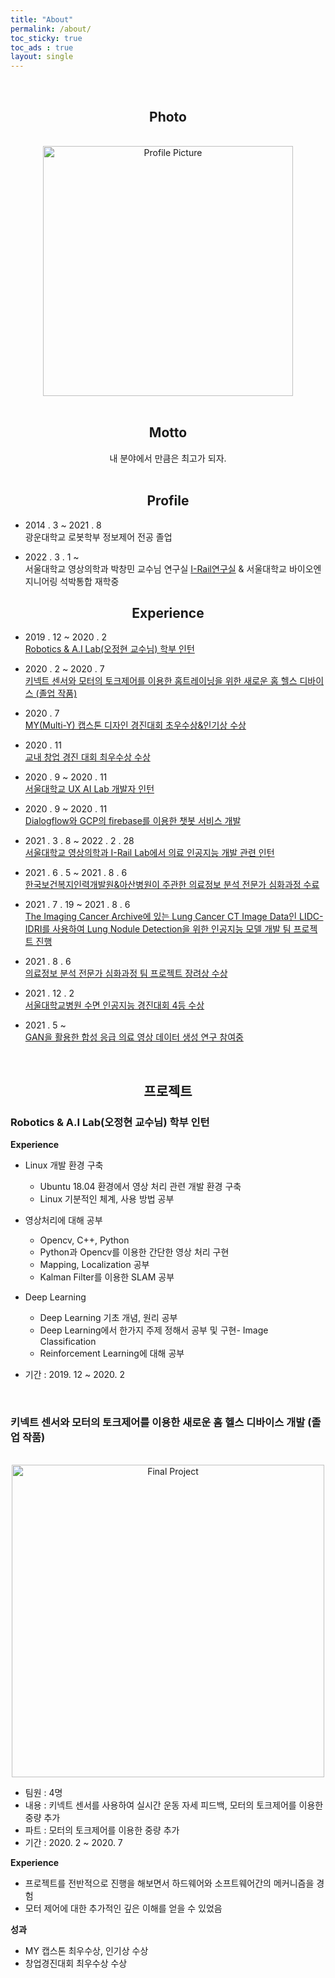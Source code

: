 ```yaml
---
title: "About"
permalink: /about/
toc_sticky: true
toc_ads : true
layout: single
---
```

<br>

<center><h2>Photo</h2></center>

<br>

<center><img src="{{ site.baseurl }}/assets/images/profile_photo.jpg" width="400" height = "400" title="Profile Picture" class="profile"></center>

<br>

<center><h2>Motto</h2>내 분야에서 만큼은 최고가 되자.</center>

<br>

<span class="page-divider">
  <span class="one"></span>
  <span class="two"></span>
</span>

<h2><center>Profile</center></h2>

<span class="page-divider">
  <span class="one"></span>
  <span class="two"></span>
</span>

* 2014 . 3 ~ 2021 . 8 <br>광운대학교 로봇학부 정보제어 전공 졸업

* 2022 . 3 . 1 ~ <br>서울대학교 영상의학과 박창민 교수님 연구실 [I-Rail연구실](http://irail.snu.ac.kr/) & 서울대학교 바이오엔지니어링 석박통합 재학중

<h2><center>Experience</center></h2>

* 2019 . 12 ~ 2020 . 2 <br><a href="#lab1">Robotics & A.I Lab(오정현 교수님) 학부 인턴</a>

* 2020 . 2 ~ 2020 . 7 <br><a href="#finalproject">키넥트 센서와 모터의 토크제어를 이용한 홈트레이닝을 위한 새로운 홈 헬스 디바이스 (졸업 작품)</a>

* 2020  . 7 <br><a href="#award1">MY(Multi-Y) 캡스톤 디자인 경진대회 초우수상&인기상 수상</a>

* 2020 . 11 <br><a href="#award2">교내 창업 경진 대회 최우수상 수상</a>

* 2020 . 9 ~ 2020 . 11 <br><a href="#lab2">서울대학교 UX AI Lab 개발자 인턴</a>

* 2020 . 9 ~ 2020 . 11 <br><a href="#lab2">Dialogflow와 GCP의 firebase를 이용한 챗봇 서비스 개발</a>

* 2021 . 3 . 8 ~ 2022 . 2 . 28 <br><a href="lab3">서울대학교 영상의학과 I-Rail Lab에서 의료 인공지능 개발 관련 인턴</a>

* 2021 . 6 . 5 ~ 2021 . 8 . 6 <br><a href="edu1">한국보건복지인력개발원&아산병원이 주관한 의료정보 분석 전문가 심화과정 수료</a>

* 2021 . 7 . 19 ~ 2021 . 8 . 6 <br><a href="project1">The Imaging Cancer Archive에 있는 Lung Cancer CT Image Data인 LIDC-IDRI를 사용하여 Lung Nodule Detection을 위한 인공지능 모델 개발  팀 프로젝트 진행</a>

* 2021 . 8 . 6 <br><a href="award3">의료정보 분석 전문가 심화과정 팀 프로젝트 장려상 수상</a>

* 2021 . 12 . 2 <br><a href="award4">서울대학교병원 수면 인공지능 경진대회 4등 수상</a>

* 2021 . 5 ~ <br><a href="project3">GAN을 활용한 합성 응급 의료 영상 데이터 생성 연구 참여중</a>

<br>

<span class="page-divider">
  <span class="one"></span>
  <span class="two"></span>
</span>

<h2><center>프로젝트</center></h2>

<h3 id="lab1">Robotics & A.I Lab(오정현 교수님) 학부 인턴</h3>

**Experience**
* Linux 개발 환경 구축
    * Ubuntu 18.04 환경에서 영상 처리 관련 개발 환경 구축
    * Linux 기분적인 체계, 사용 방법 공부
* 영상처리에 대해 공부
    * Opencv, C++, Python
    * Python과 Opencv를 이용한 간단한 영상 처리 구현
    * Mapping, Localization 공부
    * Kalman Filter를 이용한 SLAM 공부
* Deep Learning
    * Deep Learning 기초 개념, 원리 공부
    * Deep Learning에서 한가지 주제 정해서 공부 및 구현- Image Classification
    * Reinforcement Learning에 대해 공부

* 기간 : 2019. 12 ~ 2020. 2

<br>

<h3 id="finalproject">키넥트 센서와 모터의 토크제어를 이용한 새로운 홈 헬스 디바이스 개발 (졸업 작품)</h3><br>

<center><img src="{{ site.baseurl }}/assets/images/final_project_video.gif" width="500" height = "500" title="Final Project" class="project"></center>

- 팀원 : 4명
- 내용 : 키넥트 센서를 사용하여 실시간 운동 자세 피드백, 모터의 토크제어를 이용한 중량 추가
- 파트 : 모터의 토크제어를 이용한 중량 추가
- 기간 : 2020. 2  ~ 2020. 7

**Experience**
- 프로젝트를 전반적으로 진행을 해보면서 하드웨어와 소프트웨어간의 메커니즘을 경험
- 모터 제어에 대한 추가적인 깊은 이해를 얻을 수 있었음

**성과**
- MY 캡스톤 최우수상, 인기상 수상
- 창업경진대회 최우수상 수상

<br>